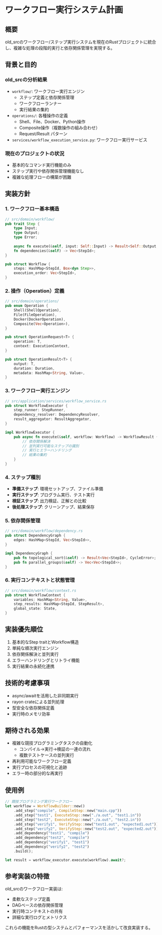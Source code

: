 # ワークフロー実行システム計画

## 概要
old_srcのワークフロー/ステップ実行システムを現在のRustプロジェクトに統合し、複雑な処理の段階的実行と依存関係管理を実現する。

## 背景と目的
### old_srcの分析結果
- `workflow/`: ワークフロー実行エンジン
  - ステップ定義と依存関係管理
  - ワークフローランナー
  - 実行結果の集約
- `operations/`: 各種操作の定義
  - Shell、File、Docker、Python操作
  - Composite操作（複数操作の組み合わせ）
  - Request/Result パターン
- `services/workflow_execution_service.py`: ワークフロー実行サービス

### 現在のプロジェクトの状況
- 基本的なコマンド実行機能のみ
- ステップ実行や依存関係管理機能なし
- 複雑な処理フローの構築が困難

## 実装方針

### 1. ワークフロー基本構造
```rust
// src/domain/workflow/
pub trait Step {
    type Input;
    type Output;
    type Error;
    
    async fn execute(&self, input: Self::Input) -> Result<Self::Output, Self::Error>;
    fn dependencies(&self) -> Vec<StepId>;
}

pub struct Workflow {
    steps: HashMap<StepId, Box<dyn Step>>,
    execution_order: Vec<StepId>,
}
```

### 2. 操作（Operation）定義
```rust
// src/domain/operations/
pub enum Operation {
    Shell(ShellOperation),
    File(FileOperation),
    Docker(DockerOperation),
    Composite(Vec<Operation>),
}

pub struct OperationRequest<T> {
    operation: T,
    context: ExecutionContext,
}

pub struct OperationResult<T> {
    output: T,
    duration: Duration,
    metadata: HashMap<String, Value>,
}
```

### 3. ワークフロー実行エンジン
```rust
// src/application/services/workflow_service.rs
pub struct WorkflowExecutor {
    step_runner: StepRunner,
    dependency_resolver: DependencyResolver,
    result_aggregator: ResultAggregator,
}

impl WorkflowExecutor {
    pub async fn execute(&self, workflow: Workflow) -> WorkflowResult {
        // 依存関係解決
        // 並列実行可能なステップの識別
        // 実行とエラーハンドリング
        // 結果の集約
    }
}
```

### 4. ステップ種別
- **準備ステップ**: 環境セットアップ、ファイル準備
- **実行ステップ**: プログラム実行、テスト実行
- **検証ステップ**: 出力検証、正解との比較
- **後処理ステップ**: クリーンアップ、結果保存

### 5. 依存関係管理
```rust
// src/domain/workflow/dependency.rs
pub struct DependencyGraph {
    edges: HashMap<StepId, Vec<StepId>>,
}

impl DependencyGraph {
    pub fn topological_sort(&self) -> Result<Vec<StepId>, CycleError>;
    pub fn parallel_groups(&self) -> Vec<Vec<StepId>>;
}
```

### 6. 実行コンテキストと状態管理
```rust
// src/domain/workflow/context.rs
pub struct WorkflowContext {
    variables: HashMap<String, Value>,
    step_results: HashMap<StepId, StepResult>,
    global_state: State,
}
```

## 実装優先順位
1. 基本的なStep traitとWorkflow構造
2. 単純な順次実行エンジン
3. 依存関係解決と並列実行
4. エラーハンドリングとリトライ機能
5. 実行結果の永続化連携

## 技術的考慮事項
- async/awaitを活用した非同期実行
- rayon crateによる並列処理
- 型安全な依存関係定義
- 実行時のメモリ効率

## 期待される効果
- 複雑な競技プログラミングタスクの自動化
  - コンパイル→実行→検証の一連の流れ
  - 複数テストケースの並列実行
- 再利用可能なワークフロー定義
- 実行プロセスの可視化と追跡
- エラー時の部分的な再実行

## 使用例
```rust
// 競技プログラミング実行ワークフロー
let workflow = WorkflowBuilder::new()
    .add_step("compile", CompileStep::new("main.cpp"))
    .add_step("test1", ExecuteStep::new("./a.out", "test1.in"))
    .add_step("test2", ExecuteStep::new("./a.out", "test2.in"))
    .add_step("verify1", VerifyStep::new("test1.out", "expected1.out"))
    .add_step("verify2", VerifyStep::new("test2.out", "expected2.out"))
    .add_dependency("test1", "compile")
    .add_dependency("test2", "compile")
    .add_dependency("verify1", "test1")
    .add_dependency("verify2", "test2")
    .build();

let result = workflow_executor.execute(workflow).await?;
```

## 参考実装の特徴
old_srcのワークフロー実装は:
- 柔軟なステップ定義
- DAGベースの依存関係管理
- 実行時コンテキストの共有
- 詳細な実行ログとメトリクス

これらの機能をRustの型システムとパフォーマンスを活かして改良実装する。
